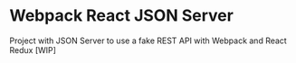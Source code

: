 # Webpack React JSON Server
Project with JSON Server to use a fake REST API with Webpack and React Redux [WIP]
